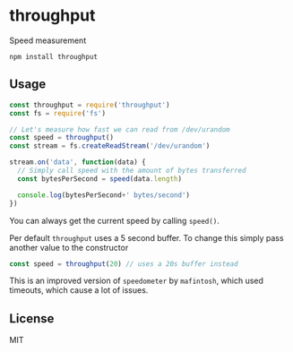 # throughput

Speed measurement

```
npm install throughput
```

## Usage

``` js
const throughput = require('throughput')
const fs = require('fs')

// Let's measure how fast we can read from /dev/urandom
const speed = throughput()
const stream = fs.createReadStream('/dev/urandom')

stream.on('data', function(data) {
  // Simply call speed with the amount of bytes transferred
  const bytesPerSecond = speed(data.length)

  console.log(bytesPerSecond+' bytes/second')
})
```

You can always get the current speed by calling `speed()`.

Per default `throughput` uses a 5 second buffer.
To change this simply pass another value to the constructor

``` js
const speed = throughput(20) // uses a 20s buffer instead
```

This is an improved version of `speedometer` by `mafintosh`, which used timeouts, which cause a lot of issues.

## License

MIT